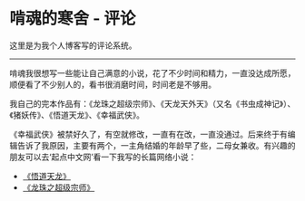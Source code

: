 # 啃魂的寒舍 - 评论

这里是为我个人博客写的评论系统。

------

啃魂我很想写一些能让自己满意的小说，花了不少时间和精力，一直没达成所愿，顺便看了不少别人的，看书很消磨时间，时间老是不够用。

我自己的完本作品有：《龙珠之超级宗师》、《天龙天外天》（又名《书虫成神记》）、《猪妖传》、《悟道天龙》、《幸福武侠》。

《幸福武侠》被禁好久了，有空就修改，一直有在改，一直没通过。后来终于有编辑告诉了我原因，主要有两个，一主角结婚的年龄早了些，二母女兼收。有兴趣的朋友可以去‘起点中文网’看一下我写的长篇网络小说：

-   [《悟道天龙》](https://book.qidian.com/info/3077613/)
-   [《龙珠之超级宗师》](https://www.qidian.com/Book/1006684093.aspx)